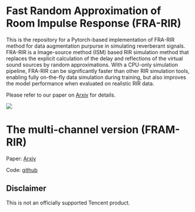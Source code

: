 # Fast Random Approximation of Room Impulse Response (FRA-RIR)

This is the repository for a Pytorch-based implementation of FRA-RIR method for data augmentation purpurse in simulating reverberant signals. FRA-RIR is a Image-source method (ISM) based RIR simulation method that replaces the explicit calculation of the delay and reflections of the virtual sound sources by random approximations. With a CPU-only simulation pipeline, FRA-RIR can be significantly faster than other RIR simulation tools, enabling fully on-the-fly data simulation during training, but also improves the model performance when evaluated on realistic RIR data.

Please refer to our paper on [Arxiv](https://arxiv.org/abs/2208.04101) for details.

![](https://github.com/yluo42/FRA-RIR/blob/main/FRA-RIR-result.png)

# The multi-channel version (FRAM-RIR)

Paper: [Arxiv](https://arxiv.org/abs/2304.08052)

Code: [github](https://github.com/tencent-ailab/FRA-RIR/tree/fram_rir)


## Disclaimer
This is not an officially supported Tencent product.

